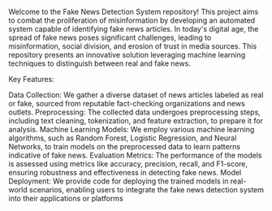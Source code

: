 Welcome to the Fake News Detection System repository! This project aims to combat the proliferation of misinformation by developing an automated system capable of identifying fake news articles. In today's digital age, the spread of fake news poses significant challenges, leading to misinformation, social division, and erosion of trust in media sources. This repository presents an innovative solution leveraging machine learning techniques to distinguish between real and fake news.

Key Features:

Data Collection: We gather a diverse dataset of news articles labeled as real or fake, sourced from reputable fact-checking organizations and news outlets.
Preprocessing: The collected data undergoes preprocessing steps, including text cleaning, tokenization, and feature extraction, to prepare it for analysis.
Machine Learning Models: We employ various machine learning algorithms, such as Random Forest, Logistic Regression, and Neural Networks, to train models on the preprocessed data to learn patterns indicative of fake news.
Evaluation Metrics: The performance of the models is assessed using metrics like accuracy, precision, recall, and F1-score, ensuring robustness and effectiveness in detecting fake news.
Model Deployment: We provide code for deploying the trained models in real-world scenarios, enabling users to integrate the fake news detection system into their applications or platforms
